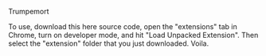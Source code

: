 Trumpemort

To use, download this here source code, open the "extensions" tab in Chrome, turn on developer mode, and hit "Load Unpacked Extension". Then select the "extension" folder that you just downloaded. Voila.